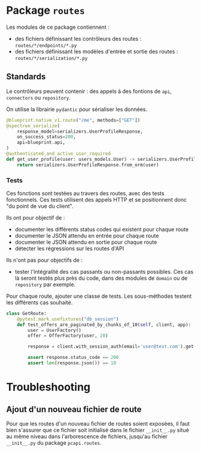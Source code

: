 # Package `routes`

Les modules de ce package contiennent :
- des fichiers définissant les contrôleurs des routes : `routes/*/endpoints/*.py`
- des fichiers définissant les modèles d'entrée et sortie des routes : `routes/*/serialization/*.py`

## Standards

Le contrôleurs peuvent contenir : des appels à des fontions de `api`, `connectors` ou `repository`.

On utilise la librairie `pydantic` pour sérialiser les données.

```python
@blueprint.native_v1.route("/me", methods=["GET"])
@spectree_serialize(
    response_model=serializers.UserProfileResponse,
    on_success_status=200,
    api=blueprint.api,
)
@authenticated_and_active_user_required
def get_user_profile(user: users_models.User) -> serializers.UserProfileResponse:
    return serializers.UserProfileResponse.from_orm(user)

```


### Tests

Ces fonctions sont testées au travers des routes, avec des tests fonctionnels. Ces tests utilisent des appels HTTP et
se positionnent donc "du point de vue du client".

Ils ont pour objectif de :

- documenter les différents status codes qui existent pour chaque route
- documenter le JSON attendu en entrée pour chaque route
- documenter le JSON attendu en sortie pour chaque route
- détecter les régressions sur les routes d'API

Ils n'ont pas pour objectifs de :

- tester l'intégralité des cas passants ou non-passants possibles. Ces cas là seront testés plus près du code, dans des
  modules de `domain` ou de `repository` par exemple.

Pour chaque route, ajouter une classe de tests. Les sous-méthodes testent les différents cas souhaité.

```python
class GetRoute:
    @pytest.mark.usefixtures("db_session")
    def test_offers_are_paginated_by_chunks_of_10(self, client, app):
        user = UserFactory()
        offer = OfferFactory(user, 20)

        response = client.with_session_auth(email='user@test.com').get('/offers')

        assert response.status_code == 200
        assert len(response.json()) == 10
```

# Troubleshooting

## Ajout d'un nouveau fichier de route

Pour que les routes d'un nouveau fichier de routes soient exposées, il faut bien s'assurer que ce fichier soit initialisé dans le fichier `__init__.py` situé au même niveau dans l'arborescence de fichiers, jusqu'au fichier `__init__.py` du package `pcapi.routes`.
